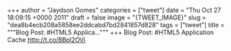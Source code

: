 
+++
author = "Jaydson Gomes"
categories = ["tweet"]
date = "Thu Oct 27 18:09:15 +0000 2011"
draft = false
image = "{TWEET_IMAGE}"
slug = "dea8b4ecb208a5858ee2ddcabd7bd2841857d828"
tags = ["tweet"]
title = """Blog Post: #HTML5 Applica..."""
+++
Blog Post: #HTML5 Application Cache http://t.co/BBpl2OVi
